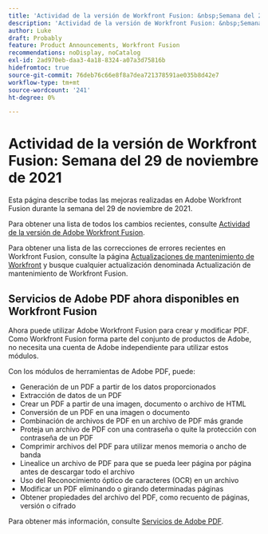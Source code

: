 ```yaml
---
title: 'Actividad de la versión de Workfront Fusion: &nbsp;Semana del 29 de noviembre de 2021'
description: 'Actividad de la versión de Workfront Fusion: &nbsp;Semana del 29 de noviembre de 2021'
author: Luke
draft: Probably
feature: Product Announcements, Workfront Fusion
recommendations: noDisplay, noCatalog
exl-id: 2ad970eb-daa3-4a18-8324-a07a3d75816b
hidefromtoc: true
source-git-commit: 76deb76c66e8f8a7dea721378591ae035b8d42e7
workflow-type: tm+mt
source-wordcount: '241'
ht-degree: 0%

---
```


# Actividad de la versión de Workfront Fusion: Semana del 29 de noviembre de 2021

Esta página describe todas las mejoras realizadas en Adobe Workfront Fusion durante la semana del 29 de noviembre de 2021.

Para obtener una lista de todos los cambios recientes, consulte [Actividad de la versión de Adobe Workfront Fusion](../../../product-announcements/product-releases/fusion-release-activity/fusion-release-activity.md).

Para obtener una lista de las correcciones de errores recientes en Workfront Fusion, consulte la página [Actualizaciones de mantenimiento de Workfront](https://experienceleague.adobe.com/docs/workfront-known-issues/releases/current-updates.html) y busque cualquier actualización denominada Actualización de mantenimiento de Workfront Fusion.

## Servicios de Adobe PDF ahora disponibles en Workfront Fusion

Ahora puede utilizar Adobe Workfront Fusion para crear y modificar PDF. Como Workfront Fusion forma parte del conjunto de productos de Adobe, no necesita una cuenta de Adobe independiente para utilizar estos módulos.

Con los módulos de herramientas de Adobe PDF, puede:

* Generación de un PDF a partir de los datos proporcionados
* Extracción de datos de un PDF
* Crear un PDF a partir de una imagen, documento o archivo de HTML
* Conversión de un PDF en una imagen o documento
* Combinación de archivos de PDF en un archivo de PDF más grande
* Proteja un archivo de PDF con una contraseña o quite la protección con contraseña de un PDF
* Comprimir archivos del PDF para utilizar menos memoria o ancho de banda
* Linealice un archivo de PDF para que se pueda leer página por página antes de descargar todo el archivo
* Uso del Reconocimiento óptico de caracteres (OCR) en un archivo
* Modificar un PDF eliminando o girando determinadas páginas
* Obtener propiedades del archivo del PDF, como recuento de páginas, versión o cifrado

Para obtener más información, consulte [Servicios de Adobe PDF](../../../workfront-fusion/apps-and-their-modules/pdf-modules.md).

